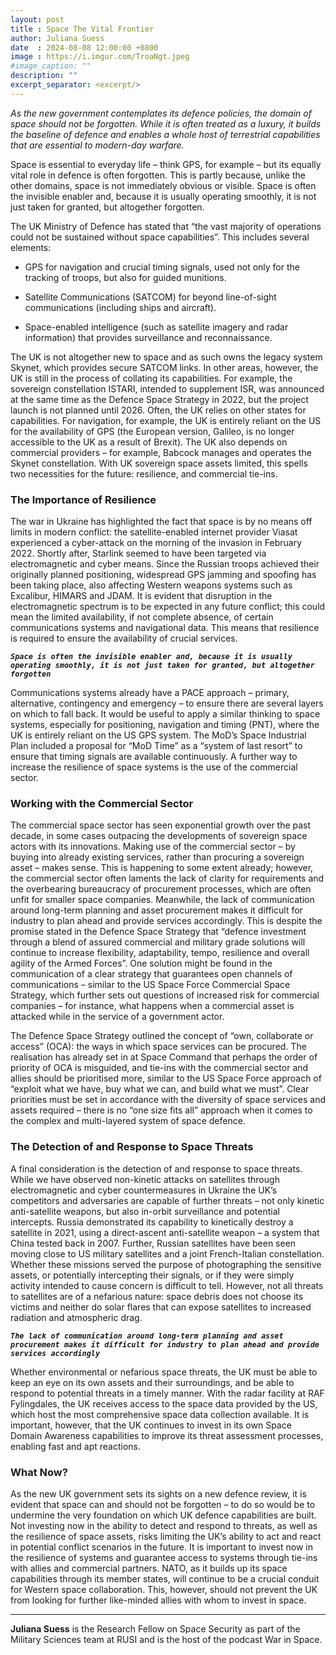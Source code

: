 ```yaml
---
layout: post
title : Space The Vital Frontier
author: Juliana Suess
date  : 2024-08-08 12:00:00 +0800
image : https://i.imgur.com/TroaNgt.jpeg
#image_caption: ""
description: ""
excerpt_separator: <excerpt/>
---
```


_As the new government contemplates its defence policies, the domain of space should not be forgotten. While it is often treated as a luxury, it builds the baseline of defence and enables a whole host of terrestrial capabilities that are essential to modern-day warfare._

<excerpt/>

Space is essential to everyday life – think GPS, for example – but its equally vital role in defence is often forgotten. This is partly because, unlike the other domains, space is not immediately obvious or visible. Space is often the invisible enabler and, because it is usually operating smoothly, it is not just taken for granted, but altogether forgotten.

The UK Ministry of Defence has stated that “the vast majority of operations could not be sustained without space capabilities”. This includes several elements:

- GPS for navigation and crucial timing signals, used not only for the tracking of troops, but also for guided munitions.

- Satellite Communications (SATCOM) for beyond line-of-sight communications (including ships and aircraft).

- Space-enabled intelligence (such as satellite imagery and radar information) that provides surveillance and reconnaissance.

The UK is not altogether new to space and as such owns the legacy system Skynet, which provides secure SATCOM links. In other areas, however, the UK is still in the process of collating its capabilities. For example, the sovereign constellation ISTARI, intended to supplement ISR, was announced at the same time as the Defence Space Strategy in 2022, but the project launch is not planned until 2026. Often, the UK relies on other states for capabilities. For navigation, for example, the UK is entirely reliant on the US for the availability of GPS (the European version, Galileo, is no longer accessible to the UK as a result of Brexit). The UK also depends on commercial providers – for example, Babcock manages and operates the Skynet constellation. With UK sovereign space assets limited, this spells two necessities for the future: resilience, and commercial tie-ins.


### The Importance of Resilience 

The war in Ukraine has highlighted the fact that space is by no means off limits in modern conflict: the satellite-enabled internet provider Viasat experienced a cyber-attack on the morning of the invasion in February 2022. Shortly after, Starlink seemed to have been targeted via electromagnetic and cyber means. Since the Russian troops achieved their originally planned positioning, widespread GPS jamming and spoofing has been taking place, also affecting Western weapons systems such as Excalibur, HIMARS and JDAM. It is evident that disruption in the electromagnetic spectrum is to be expected in any future conflict; this could mean the limited availability, if not complete absence, of certain communications systems and navigational data. This means that resilience is required to ensure the availability of crucial services.

___`Space is often the invisible enabler and, because it is usually operating smoothly, it is not just taken for granted, but altogether forgotten`___

Communications systems already have a PACE approach – primary, alternative, contingency and emergency – to ensure there are several layers on which to fall back. It would be useful to apply a similar thinking to space systems, especially for positioning, navigation and timing (PNT), where the UK is entirely reliant on the US GPS system. The MoD’s Space Industrial Plan included a proposal for “MoD Time” as a “system of last resort” to ensure that timing signals are available continuously. A further way to increase the resilience of space systems is the use of the commercial sector.


### Working with the Commercial Sector

The commercial space sector has seen exponential growth over the past decade, in some cases outpacing the developments of sovereign space actors with its innovations. Making use of the commercial sector – by buying into already existing services, rather than procuring a sovereign asset – makes sense. This is happening to some extent already; however, the commercial sector often laments the lack of clarity for requirements and the overbearing bureaucracy of procurement processes, which are often unfit for smaller space companies. Meanwhile, the lack of communication around long-term planning and asset procurement makes it difficult for industry to plan ahead and provide services accordingly. This is despite the promise stated in the Defence Space Strategy that “defence investment through a blend of assured commercial and military grade solutions will continue to increase flexibility, adaptability, tempo, resilience and overall agility of the Armed Forces”. One solution might be found in the communication of a clear strategy that guarantees open channels of communications – similar to the US Space Force Commercial Space Strategy, which further sets out questions of increased risk for commercial companies – for instance, what happens when a commercial asset is attacked while in the service of a government actor.

The Defence Space Strategy outlined the concept of “own, collaborate or access” (OCA): the ways in which space services can be procured. The realisation has already set in at Space Command that perhaps the order of priority of OCA is misguided, and tie-ins with the commercial sector and allies should be prioritised more, similar to the US Space Force approach of “exploit what we have, buy what we can, and build what we must”. Clear priorities must be set in accordance with the diversity of space services and assets required – there is no “one size fits all” approach when it comes to the complex and multi-layered system of space defence.


### The Detection of and Response to Space Threats

A final consideration is the detection of and response to space threats. While we have observed non-kinetic attacks on satellites through electromagnetic and cyber countermeasures in Ukraine the UK’s competitors and adversaries are capable of further threats – not only kinetic anti-satellite weapons, but also in-orbit surveillance and potential intercepts. Russia demonstrated its capability to kinetically destroy a satellite in 2021, using a direct-ascent anti-satellite weapon – a system that China tested back in 2007. Further, Russian satellites have been seen moving close to US military satellites and a joint French-Italian constellation. Whether these missions served the purpose of photographing the sensitive assets, or potentially intercepting their signals, or if they were simply activity intended to cause concern is difficult to tell. However, not all threats to satellites are of a nefarious nature: space debris does not choose its victims and neither do solar flares that can expose satellites to increased radiation and atmospheric drag.

___`The lack of communication around long-term planning and asset procurement makes it difficult for industry to plan ahead and provide services accordingly`___

Whether environmental or nefarious space threats, the UK must be able to keep an eye on its own assets and their surroundings, and be able to respond to potential threats in a timely manner. With the radar facility at RAF Fylingdales, the UK receives access to the space data provided by the US, which host the most comprehensive space data collection available. It is important, however, that the UK continues to invest in its own Space Domain Awareness capabilities to improve its threat assessment processes, enabling fast and apt reactions.


### What Now?

As the new UK government sets its sights on a new defence review, it is evident that space can and should not be forgotten – to do so would be to undermine the very foundation on which UK defence capabilities are built. Not investing now in the ability to detect and respond to threats, as well as the resilience of space assets, risks limiting the UK’s ability to act and react in potential conflict scenarios in the future. It is important to invest now in the resilience of systems and guarantee access to systems through tie-ins with allies and commercial partners. NATO, as it builds up its space capabilities through its member states, will continue to be a crucial conduit for Western space collaboration. This, however, should not prevent the UK from looking for further like-minded allies with whom to invest in space.

---

__Juliana Suess__ is the Research Fellow on Space Security as part of the Military Sciences team at RUSI and is the host of the podcast War in Space.
